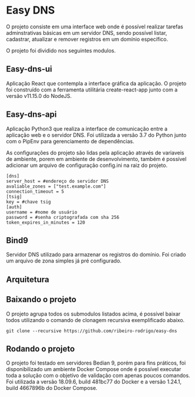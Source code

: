 # Easy DNS 

O projeto consiste em uma interface web onde é possível realizar tarefas adminstrativas básicas em um servidor DNS, 
sendo possível listar, cadastrar, atualizar e remover registros em um domínio específico. 

O projeto foi dividido nos seguintes modulos. 

## Easy-dns-ui 
Aplicação React que contempla a interface gráfica da aplicação. O projeto foi construído com a ferramenta utilitária 
create-react-app junto com a versão v11.15.0 do NodeJS. 


## Easy-dns-api 
Aplicação Python3 que realiza a interface de comunicação entre a aplicação web e o servidor DNS. Foi utilizada a versão 3.7 do Python
junto com o PipEnv para gerenciamento de dependências. 

As configurações do projeto são lidas pela aplicação através de variaveis de ambiente, porem em ambiente de desenvolvimento, também 
é possível adicionar um arquivo de configuração config.ini na raiz do projeto. 

```
[dns]
server_host = #endereço do servidor DNS
avaliable_zones = ["test.example.com"]
connection_timeout = 5
[tsig]
key = #chave tsig
[auth]
username = #nome de usuário
password = #senha criptografada com sha 256
token_expires_in_minutes = 120
```

## Bind9 
Servidor DNS utilizado para armazenar os registros do domínio. Foi criado um arquivo de zona simples já pré configurado. 

## Arquitetura

## Baixando o projeto 
O projeto agrupa todos os submodulos listados acima, é possível baixar todos utilizando o comando de clonagem recursiva 
exemplificado abaixo.

```shell
git clone --recursive https://github.com/ribeiro-rodrigo/easy-dns
```
## Rodando o projeto 
O projeto foi testado em servidores Bedian 9, porém para fins práticos, foi disponibilizado um ambiente Docker Compose onde é possível
executar toda a solução com o objetívo de validação com apenas poucos comandos. Foi utilizada a versão 18.09.6, build 481bc77
do Docker e a versão 1.24.1, build 4667896b do Docker Compose. 
